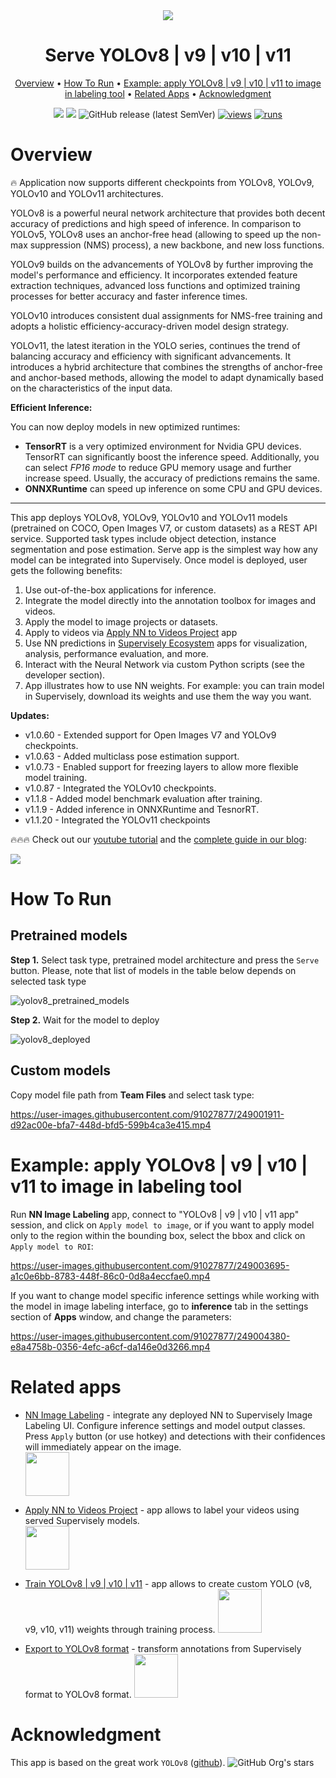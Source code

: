 
<div align="center" markdown>
<img src="https://github.com/user-attachments/assets/8d234078-7d17-4c55-8c53-5534297e1e8c"/>  

# Serve YOLOv8 | v9 | v10 | v11

<p align="center">
  <a href="#Overview">Overview</a> •
  <a href="#How-To-Run">How To Run</a> •
  <a href="#example-apply-yolov8--v9--v10--v11-to-image-in-labeling-tool">Example: apply YOLOv8 | v9 | v10 | v11 to image in labeling tool</a> •
  <a href="#Related-apps">Related Apps</a> •
  <a href="#Acknowledgment">Acknowledgment</a>
</p>

[![](https://img.shields.io/badge/supervisely-ecosystem-brightgreen)](../../../../../supervisely-ecosystem/yolov8/serve)
[![](https://img.shields.io/badge/slack-chat-green.svg?logo=slack)](https://supervisely.com/slack)
![GitHub release (latest SemVer)](https://img.shields.io/github/v/release/supervisely-ecosystem/yolov8)
[![views](https://app.supervisely.com/img/badges/views/supervisely-ecosystem/yolov8/serve.png)](https://supervisely.com)
[![runs](https://app.supervisely.com/img/badges/runs/supervisely-ecosystem/yolov8/serve.png)](https://supervisely.com)

</div>

# Overview

🔥 Application now supports different checkpoints from YOLOv8, YOLOv9, YOLOv10 and YOLOv11 architectures.

YOLOv8 is a powerful neural network architecture that provides both decent accuracy of predictions and high speed of inference. In comparison to YOLOv5, YOLOv8 uses an anchor-free head (allowing to speed up the non-max suppression (NMS) process), a new backbone, and new loss functions.

YOLOv9 builds on the advancements of YOLOv8 by further improving the model's performance and efficiency. It incorporates extended feature extraction techniques, advanced loss functions and optimized training processes for better accuracy and faster inference times.

YOLOv10 introduces consistent dual assignments for NMS-free training and adopts a holistic efficiency-accuracy-driven model design strategy.

YOLOv11, the latest iteration in the YOLO series, continues the trend of balancing accuracy and efficiency with significant advancements. It introduces a hybrid architecture that combines the strengths of anchor-free and anchor-based methods, allowing the model to adapt dynamically based on the characteristics of the input data.

**Efficient Inference:**

You can now deploy models in new optimized runtimes:
- **TensorRT** is a very optimized environment for Nvidia GPU devices. TensorRT can significantly boost the inference speed. Additionally, you can select *FP16 mode* to reduce GPU memory usage and further increase speed. Usually, the accuracy of predictions remains the same.
- **ONNXRuntime** can speed up inference on some CPU and GPU devices.

----

This app deploys YOLOv8, YOLOv9, YOLOv10 and YOLOv11 models (pretrained on COCO, Open Images V7, or custom datasets) as a REST API service. Supported task types include object detection, instance segmentation and pose estimation. Serve app is the simplest way how any model can be integrated into Supervisely. Once model is deployed, user gets the following benefits:

1. Use out-of-the-box applications for inference.
2. Integrate the model directly into the annotation toolbox for images and videos.
3. Apply the model to image projects or datasets.
4. Apply to videos via [Apply NN to Videos Project](../../../../supervisely-ecosystem/apply-nn-to-videos-project) app
5. Use NN predictions in [Supervisely Ecosystem](https://ecosystem.supervisely.com/) apps for visualization, analysis, performance evaluation, and more.
6. Interact with the Neural Network via custom Python scripts (see the developer section).
7. App illustrates how to use NN weights. For example: you can train model in Supervisely, download its weights and use them the way you want.

**Updates:**

- v1.0.60 - Extended support for Open Images V7 and YOLOv9 checkpoints.
- v1.0.63 - Added multiclass pose estimation support.
- v1.0.73 - Enabled support for freezing layers to allow more flexible model training.
- v1.0.87 - Integrated the YOLOv10 checkpoints.
- v1.1.8  - Added model benchmark evaluation after training.
- v1.1.9  - Added inference in ONNXRuntime and TesnorRT.
- v1.1.20 - Integrated the YOLOv11 checkpoints

🔥🔥🔥 Check out our [youtube tutorial](https://youtu.be/Rsr8xWJ6s9I) and the [complete guide in our blog](https://supervisely.com/blog/train-yolov8-on-custom-data-no-code/):   

<a href="https://youtu.be/Rsr8xWJ6s9I" target="_blank"><img src="https://github.com/supervisely-ecosystem/yolov8/assets/12828725/beb89aaf-94cb-4044-84f1-33f2f17bbe7e"/></a>

# How To Run

## Pretrained models

**Step 1.** Select task type, pretrained model architecture and press the `Serve` button. Please, note that list of models in the table below depends on selected task type

![yolov8_pretrained_models](https://user-images.githubusercontent.com/91027877/249001243-2a15502d-8fb6-4059-afac-808ad938dd61.png)

**Step 2.** Wait for the model to deploy

![yolov8_deployed](https://user-images.githubusercontent.com/91027877/249001614-da175901-2667-4d4c-a8dd-5b0d94c4919b.png)

## Custom models

Copy model file path from **Team Files** and select task type:

https://user-images.githubusercontent.com/91027877/249001911-d92ac00e-bfa7-448d-bfd5-599b4ca3e415.mp4

# Example: apply YOLOv8 | v9 | v10 | v11 to image in labeling tool

Run **NN Image Labeling** app, connect to "YOLOv8 | v9 | v10 | v11 app" session, and click on `Apply model to image`, or if you want to apply model only to the region within the bounding box, select the bbox and click on `Apply model to ROI`:

https://user-images.githubusercontent.com/91027877/249003695-a1c0e6bb-8783-448f-86c0-0d8a4eccfae0.mp4

If you want to change model specific inference settings while working with the model in image labeling interface, go to **inference** tab in the settings section of **Apps** window, and change the parameters:

https://user-images.githubusercontent.com/91027877/249004380-e8a4758b-0356-4efc-a6cf-da146e0d3266.mp4

# Related apps

- [NN Image Labeling](../../../../supervisely-ecosystem/supervisely-ecosystem%252Fnn-image-labeling%252Fannotation-tool) - integrate any deployed NN to Supervisely Image Labeling UI. Configure inference settings and model output classes. Press `Apply` button (or use hotkey) and detections with their confidences will immediately appear on the image.   
    <img data-key="sly-module-link" data-module-slug="supervisely-ecosystem/nn-image-labeling/annotation-tool" src="https://i.imgur.com/hYEucNt.png" height="70px" margin-bottom="20px"/>

- [Apply NN to Videos Project](../../../../supervisely-ecosystem/apply-nn-to-videos-project) - app allows to label your videos using served Supervisely models.  
  <img data-key="sly-module-link" data-module-slug="supervisely-ecosystem/apply-nn-to-videos-project" src="https://imgur.com/LDo8K1A.png" height="70px" margin-bottom="20px" />

- [Train YOLOv8 | v9 | v10 | v11](../../../../../supervisely-ecosystem/yolov8/train) - app allows to create custom YOLO (v8, v9, v10, v11) weights through training process.
    <img data-key="sly-module-link" data-module-slug="supervisely-ecosystem/yolov8/train" src="https://github.com/supervisely-ecosystem/yolov8/assets/115161827/82348f9a-38fc-4736-885c-d6786e37a218" height="70px" margin-bottom="20px"/>

- [Export to YOLOv8 format](../../../../supervisely-ecosystem/export-to-yolov8) - transform annotations from Supervisely format to YOLOv8 format.
    <img data-key="sly-module-link" data-module-slug="supervisely-ecosystem/export-to-yolov8" src="https://github.com/supervisely-ecosystem/yolov8/assets/115161827/01d6658f-11c3-40a3-8ff5-100a27fa1480" height="70px" margin-bottom="20px"/>
    
# Acknowledgment

This app is based on the great work `YOLOv8` ([github](https://github.com/ultralytics/ultralytics)). ![GitHub Org's stars](https://img.shields.io/github/stars/ultralytics/ultralytics?style=social)




